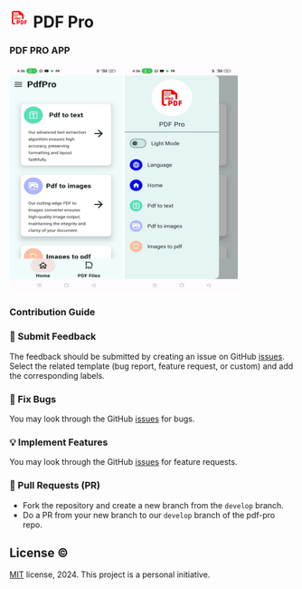 # <img src="./app/src/main/launcher_icon-playstore.png" style="border-radius: 20px;" width="35px" alt="" /> PDF Pro 

### PDF PRO APP

<img src="/Screenshots/home%20screen.jpg" alt="drawing" width="200" height="400"/>

<img src="/Screenshots/navigation%20bar.jpg" alt="drawing" width="200" height="400"/>

### Contribution Guide

### 💬 Submit Feedback
The feedback should be submitted by creating an issue on GitHub [issues](https://github.com/panwar2001/pdf-pro/issues).
Select the related template (bug report, feature request, or custom) and add the corresponding labels.

### 🐞 Fix Bugs
You may look through the GitHub [issues](https://github.com/panwar2001/pdf-pro/issues) for bugs.

### 💡 Implement Features
You may look through the GitHub [issues](https://github.com/panwar2001/pdf-pro/issues) for feature requests.

### 🚀 Pull Requests (PR)
- Fork the repository and create a new branch from the `develop` branch.
- Do a PR from your new branch to our `develop` branch of the pdf-pro repo.

## License ©️ 
[MIT](https://opensource.org/license/mit/) license, 2024. This project is a personal initiative.

